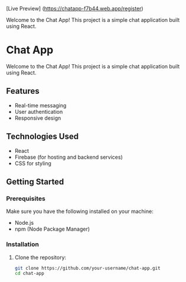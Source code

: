  [Live Preview] (https://chatapp-f7b44.web.app/register)


Welcome to the Chat App! This project is a simple chat application built using React.

# Chat App

Welcome to the Chat App! This project is a simple chat application built using React.

## Features
- Real-time messaging
- User authentication
- Responsive design

## Technologies Used
- React
- Firebase (for hosting and backend services)
- CSS for styling

## Getting Started

### Prerequisites
Make sure you have the following installed on your machine:
- Node.js
- npm (Node Package Manager)

### Installation
1. Clone the repository:
   ```bash
   git clone https://github.com/your-username/chat-app.git
   cd chat-app
